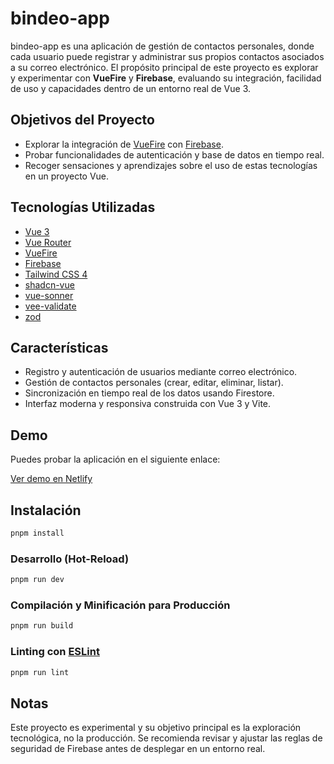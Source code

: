 # bindeo-app

bindeo-app es una aplicación de gestión de contactos personales, donde cada usuario puede registrar y administrar sus propios contactos asociados a su correo electrónico. El propósito principal de este proyecto es explorar y experimentar con **VueFire** y **Firebase**, evaluando su integración, facilidad de uso y capacidades dentro de un entorno real de Vue 3.

## Objetivos del Proyecto

- Explorar la integración de [VueFire](https://vuefire.vuejs.org/) con [Firebase](https://firebase.google.com/).
- Probar funcionalidades de autenticación y base de datos en tiempo real.
- Recoger sensaciones y aprendizajes sobre el uso de estas tecnologías en un proyecto Vue.

## Tecnologías Utilizadas

- [Vue 3](https://vuejs.org/)
- [Vue Router](https://router.vuejs.org/)
- [VueFire](https://vuefire.vuejs.org/)
- [Firebase](https://firebase.google.com/)
- [Tailwind CSS 4](https://tailwindcss.com/)
- [shadcn-vue](https://ui.shadcn.com/)
- [vue-sonner](https://sonner.emilkowal.ski/vue)
- [vee-validate](https://vee-validate.logaretm.com/)
- [zod](https://zod.dev/)

## Características

- Registro y autenticación de usuarios mediante correo electrónico.
- Gestión de contactos personales (crear, editar, eliminar, listar).
- Sincronización en tiempo real de los datos usando Firestore.
- Interfaz moderna y responsiva construida con Vue 3 y Vite.

## Demo

Puedes probar la aplicación en el siguiente enlace:

[Ver demo en Netlify](https://bindeo-app.netlify.app)

## Instalación

```sh
pnpm install
```

### Desarrollo (Hot-Reload)

```sh
pnpm run dev
```

### Compilación y Minificación para Producción

```sh
pnpm run build
```

### Linting con [ESLint](https://eslint.org/)

```sh
pnpm run lint
```

## Notas

Este proyecto es experimental y su objetivo principal es la exploración tecnológica, no la producción. Se recomienda revisar y ajustar las reglas de seguridad de Firebase antes de desplegar en un entorno real.
